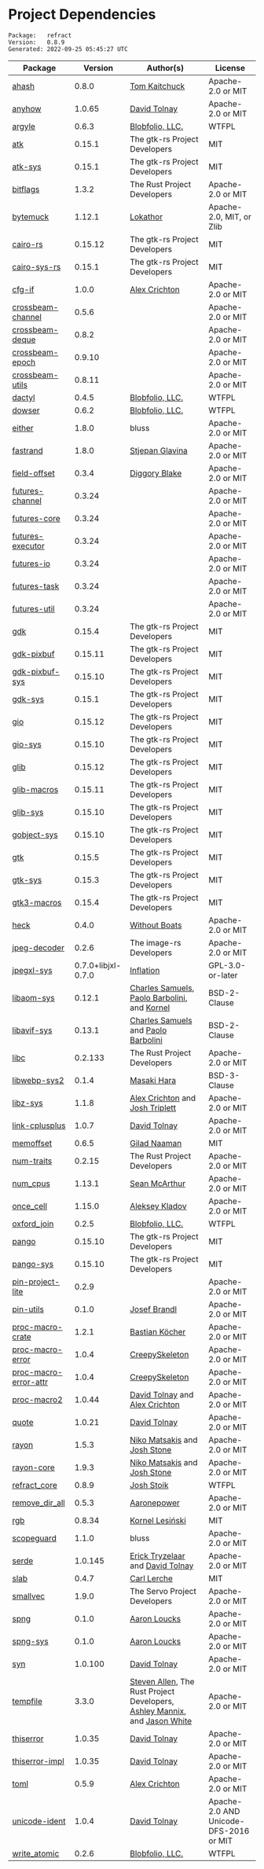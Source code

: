 # Project Dependencies
    Package:   refract
    Version:   0.8.9
    Generated: 2022-09-25 05:45:27 UTC

| Package | Version | Author(s) | License |
| ---- | ---- | ---- | ---- |
| [ahash](https://github.com/tkaitchuck/ahash) | 0.8.0 | [Tom Kaitchuck](mailto:tom.kaitchuck@gmail.com) | Apache-2.0 or MIT |
| [anyhow](https://github.com/dtolnay/anyhow) | 1.0.65 | [David Tolnay](mailto:dtolnay@gmail.com) | Apache-2.0 or MIT |
| [argyle](https://github.com/Blobfolio/argyle) | 0.6.3 | [Blobfolio, LLC.](mailto:hello@blobfolio.com) | WTFPL |
| [atk](https://github.com/gtk-rs/gtk3-rs) | 0.15.1 | The gtk-rs Project Developers | MIT |
| [atk-sys](https://github.com/gtk-rs/gtk3-rs) | 0.15.1 | The gtk-rs Project Developers | MIT |
| [bitflags](https://github.com/bitflags/bitflags) | 1.3.2 | The Rust Project Developers | Apache-2.0 or MIT |
| [bytemuck](https://github.com/Lokathor/bytemuck) | 1.12.1 | [Lokathor](mailto:zefria@gmail.com) | Apache-2.0, MIT, or Zlib |
| [cairo-rs](https://github.com/gtk-rs/gtk-rs-core) | 0.15.12 | The gtk-rs Project Developers | MIT |
| [cairo-sys-rs](https://github.com/gtk-rs/gtk-rs-core) | 0.15.1 | The gtk-rs Project Developers | MIT |
| [cfg-if](https://github.com/alexcrichton/cfg-if) | 1.0.0 | [Alex Crichton](mailto:alex@alexcrichton.com) | Apache-2.0 or MIT |
| [crossbeam-channel](https://github.com/crossbeam-rs/crossbeam) | 0.5.6 |  | Apache-2.0 or MIT |
| [crossbeam-deque](https://github.com/crossbeam-rs/crossbeam) | 0.8.2 |  | Apache-2.0 or MIT |
| [crossbeam-epoch](https://github.com/crossbeam-rs/crossbeam) | 0.9.10 |  | Apache-2.0 or MIT |
| [crossbeam-utils](https://github.com/crossbeam-rs/crossbeam) | 0.8.11 |  | Apache-2.0 or MIT |
| [dactyl](https://github.com/Blobfolio/dactyl) | 0.4.5 | [Blobfolio, LLC.](mailto:hello@blobfolio.com) | WTFPL |
| [dowser](https://github.com/Blobfolio/dowser) | 0.6.2 | [Blobfolio, LLC.](mailto:hello@blobfolio.com) | WTFPL |
| [either](https://github.com/bluss/either) | 1.8.0 | bluss | Apache-2.0 or MIT |
| [fastrand](https://github.com/smol-rs/fastrand) | 1.8.0 | [Stjepan Glavina](mailto:stjepang@gmail.com) | Apache-2.0 or MIT |
| [field-offset](https://github.com/Diggsey/rust-field-offset) | 0.3.4 | [Diggory Blake](mailto:diggsey@googlemail.com) | Apache-2.0 or MIT |
| [futures-channel](https://github.com/rust-lang/futures-rs) | 0.3.24 |  | Apache-2.0 or MIT |
| [futures-core](https://github.com/rust-lang/futures-rs) | 0.3.24 |  | Apache-2.0 or MIT |
| [futures-executor](https://github.com/rust-lang/futures-rs) | 0.3.24 |  | Apache-2.0 or MIT |
| [futures-io](https://github.com/rust-lang/futures-rs) | 0.3.24 |  | Apache-2.0 or MIT |
| [futures-task](https://github.com/rust-lang/futures-rs) | 0.3.24 |  | Apache-2.0 or MIT |
| [futures-util](https://github.com/rust-lang/futures-rs) | 0.3.24 |  | Apache-2.0 or MIT |
| [gdk](https://github.com/gtk-rs/gtk3-rs) | 0.15.4 | The gtk-rs Project Developers | MIT |
| [gdk-pixbuf](https://github.com/gtk-rs/gtk-rs-core) | 0.15.11 | The gtk-rs Project Developers | MIT |
| [gdk-pixbuf-sys](https://github.com/gtk-rs/gtk-rs-core) | 0.15.10 | The gtk-rs Project Developers | MIT |
| [gdk-sys](https://github.com/gtk-rs/gtk3-rs) | 0.15.1 | The gtk-rs Project Developers | MIT |
| [gio](https://github.com/gtk-rs/gtk-rs-core) | 0.15.12 | The gtk-rs Project Developers | MIT |
| [gio-sys](https://github.com/gtk-rs/gtk-rs-core) | 0.15.10 | The gtk-rs Project Developers | MIT |
| [glib](https://github.com/gtk-rs/gtk-rs-core) | 0.15.12 | The gtk-rs Project Developers | MIT |
| [glib-macros](https://github.com/gtk-rs/gtk-rs-core) | 0.15.11 | The gtk-rs Project Developers | MIT |
| [glib-sys](https://github.com/gtk-rs/gtk-rs-core) | 0.15.10 | The gtk-rs Project Developers | MIT |
| [gobject-sys](https://github.com/gtk-rs/gtk-rs-core) | 0.15.10 | The gtk-rs Project Developers | MIT |
| [gtk](https://github.com/gtk-rs/gtk3-rs) | 0.15.5 | The gtk-rs Project Developers | MIT |
| [gtk-sys](https://github.com/gtk-rs/gtk3-rs) | 0.15.3 | The gtk-rs Project Developers | MIT |
| [gtk3-macros](https://github.com/gtk-rs/gtk3-rs) | 0.15.4 | The gtk-rs Project Developers | MIT |
| [heck](https://github.com/withoutboats/heck) | 0.4.0 | [Without Boats](mailto:woboats@gmail.com) | Apache-2.0 or MIT |
| [jpeg-decoder](https://github.com/image-rs/jpeg-decoder) | 0.2.6 | The image-rs Developers | Apache-2.0 or MIT |
| [jpegxl-sys](https://github.com/inflation/jpegxl-rs) | 0.7.0+libjxl-0.7.0 | [Inflation](mailto:hypernovagama@gmail.com) | GPL-3.0-or-later |
| [libaom-sys](https://github.com/njaard/libavif-rs) | 0.12.1 | [Charles Samuels](mailto:ks@ks.ax), [Paolo Barbolini](mailto:paolo@paolo565.org), and [Kornel](mailto:kornel@geekhood.net) | BSD-2-Clause |
| [libavif-sys](https://github.com/njaard/libavif-rs) | 0.13.1 | [Charles Samuels](mailto:ks@ks.ax) and [Paolo Barbolini](mailto:paolo@paolo565.org) | BSD-2-Clause |
| [libc](https://github.com/rust-lang/libc) | 0.2.133 | The Rust Project Developers | Apache-2.0 or MIT |
| [libwebp-sys2](https://github.com/qnighy/libwebp-sys2-rs) | 0.1.4 | [Masaki Hara](mailto:ackie.h.gmai@gmail.com) | BSD-3-Clause |
| [libz-sys](https://github.com/rust-lang/libz-sys) | 1.1.8 | [Alex Crichton](mailto:alex@alexcrichton.com) and [Josh Triplett](mailto:josh@joshtriplett.org) | Apache-2.0 or MIT |
| [link-cplusplus](https://github.com/dtolnay/link-cplusplus) | 1.0.7 | [David Tolnay](mailto:dtolnay@gmail.com) | Apache-2.0 or MIT |
| [memoffset](https://github.com/Gilnaa/memoffset) | 0.6.5 | [Gilad Naaman](mailto:gilad.naaman@gmail.com) | MIT |
| [num-traits](https://github.com/rust-num/num-traits) | 0.2.15 | The Rust Project Developers | Apache-2.0 or MIT |
| [num_cpus](https://github.com/seanmonstar/num_cpus) | 1.13.1 | [Sean McArthur](mailto:sean@seanmonstar.com) | Apache-2.0 or MIT |
| [once_cell](https://github.com/matklad/once_cell) | 1.15.0 | [Aleksey Kladov](mailto:aleksey.kladov@gmail.com) | Apache-2.0 or MIT |
| [oxford_join](https://github.com/Blobfolio/oxford_join) | 0.2.5 | [Blobfolio, LLC.](mailto:hello@blobfolio.com) | WTFPL |
| [pango](https://github.com/gtk-rs/gtk-rs-core) | 0.15.10 | The gtk-rs Project Developers | MIT |
| [pango-sys](https://github.com/gtk-rs/gtk-rs-core) | 0.15.10 | The gtk-rs Project Developers | MIT |
| [pin-project-lite](https://github.com/taiki-e/pin-project-lite) | 0.2.9 |  | Apache-2.0 or MIT |
| [pin-utils](https://github.com/rust-lang-nursery/pin-utils) | 0.1.0 | [Josef Brandl](mailto:mail@josefbrandl.de) | Apache-2.0 or MIT |
| [proc-macro-crate](https://github.com/bkchr/proc-macro-crate) | 1.2.1 | [Bastian Köcher](mailto:git@kchr.de) | Apache-2.0 or MIT |
| [proc-macro-error](https://gitlab.com/CreepySkeleton/proc-macro-error) | 1.0.4 | [CreepySkeleton](mailto:creepy-skeleton@yandex.ru) | Apache-2.0 or MIT |
| [proc-macro-error-attr](https://gitlab.com/CreepySkeleton/proc-macro-error) | 1.0.4 | [CreepySkeleton](mailto:creepy-skeleton@yandex.ru) | Apache-2.0 or MIT |
| [proc-macro2](https://github.com/dtolnay/proc-macro2) | 1.0.44 | [David Tolnay](mailto:dtolnay@gmail.com) and [Alex Crichton](mailto:alex@alexcrichton.com) | Apache-2.0 or MIT |
| [quote](https://github.com/dtolnay/quote) | 1.0.21 | [David Tolnay](mailto:dtolnay@gmail.com) | Apache-2.0 or MIT |
| [rayon](https://github.com/rayon-rs/rayon) | 1.5.3 | [Niko Matsakis](mailto:niko@alum.mit.edu) and [Josh Stone](mailto:cuviper@gmail.com) | Apache-2.0 or MIT |
| [rayon-core](https://github.com/rayon-rs/rayon) | 1.9.3 | [Niko Matsakis](mailto:niko@alum.mit.edu) and [Josh Stone](mailto:cuviper@gmail.com) | Apache-2.0 or MIT |
| [refract_core](https://github.com/Blobfolio/refract) | 0.8.9 | [Josh Stoik](mailto:josh@blobfolio.com) | WTFPL |
| [remove_dir_all](https://github.com/XAMPPRocky/remove_dir_all.git) | 0.5.3 | [Aaronepower](mailto:theaaronepower@gmail.com) | Apache-2.0 or MIT |
| [rgb](https://github.com/kornelski/rust-rgb) | 0.8.34 | [Kornel Lesiński](mailto:kornel@geekhood.net) | MIT |
| [scopeguard](https://github.com/bluss/scopeguard) | 1.1.0 | bluss | Apache-2.0 or MIT |
| [serde](https://github.com/serde-rs/serde) | 1.0.145 | [Erick Tryzelaar](mailto:erick.tryzelaar@gmail.com) and [David Tolnay](mailto:dtolnay@gmail.com) | Apache-2.0 or MIT |
| [slab](https://github.com/tokio-rs/slab) | 0.4.7 | [Carl Lerche](mailto:me@carllerche.com) | MIT |
| [smallvec](https://github.com/servo/rust-smallvec) | 1.9.0 | The Servo Project Developers | Apache-2.0 or MIT |
| [spng](https://github.com/aloucks/spng-rs) | 0.1.0 | [Aaron Loucks](mailto:aloucks@cofront.net) | Apache-2.0 or MIT |
| [spng-sys](https://github.com/aloucks/spng-rs) | 0.1.0 | [Aaron Loucks](mailto:aloucks@cofront.net) | Apache-2.0 or MIT |
| [syn](https://github.com/dtolnay/syn) | 1.0.100 | [David Tolnay](mailto:dtolnay@gmail.com) | Apache-2.0 or MIT |
| [tempfile](https://github.com/Stebalien/tempfile) | 3.3.0 | [Steven Allen](mailto:steven@stebalien.com), The Rust Project Developers, [Ashley Mannix](mailto:ashleymannix@live.com.au), and [Jason White](mailto:jasonaw0@gmail.com) | Apache-2.0 or MIT |
| [thiserror](https://github.com/dtolnay/thiserror) | 1.0.35 | [David Tolnay](mailto:dtolnay@gmail.com) | Apache-2.0 or MIT |
| [thiserror-impl](https://github.com/dtolnay/thiserror) | 1.0.35 | [David Tolnay](mailto:dtolnay@gmail.com) | Apache-2.0 or MIT |
| [toml](https://github.com/alexcrichton/toml-rs) | 0.5.9 | [Alex Crichton](mailto:alex@alexcrichton.com) | Apache-2.0 or MIT |
| [unicode-ident](https://github.com/dtolnay/unicode-ident) | 1.0.4 | [David Tolnay](mailto:dtolnay@gmail.com) | Apache-2.0 AND Unicode-DFS-2016 or MIT |
| [write_atomic](https://github.com/Blobfolio/write_atomic) | 0.2.6 | [Blobfolio, LLC.](mailto:hello@blobfolio.com) | WTFPL |
